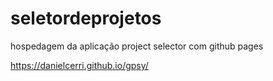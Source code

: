 # seletordeprojetos
hospedagem da aplicação project selector com github pages


https://danielcerri.github.io/gpsy/
